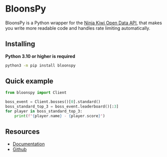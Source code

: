 # BloonsPy

BloonsPy is a Python wrapper for the [Ninja Kiwi Open Data API](https://data.ninjakiwi.com/),
that makes you write more readable code and handles rate limiting automatically.

## Installing

**Python 3.10 or higher is required**

```bash
python3 -m pip install bloonspy
```

## Quick example

```python
from bloonspy import Client

boss_event = Client.bosses()[0].standard()
boss_standard_top_3 = boss_event.leaderboard()[:3]
for player in boss_standard_top_3: 
    print(f"{player.name} - {player.score}")
```

## Resources
+ [Documentation](https://bloonspy.readthedocs.io/en/latest/)
+ [Github](https://github.com/SartoRiccardo/bloonspy)
